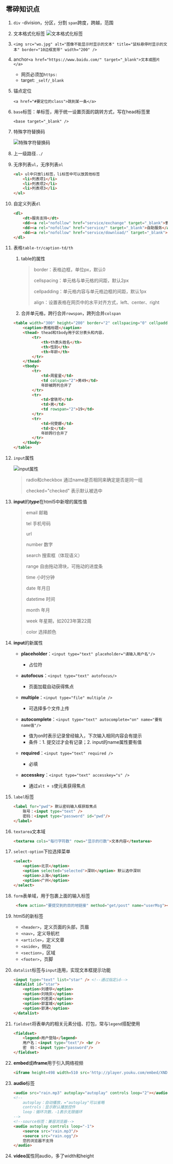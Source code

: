 ## 零碎知识点
1. `div` -division，分区，分割
   `span`跨度，跨越，范围

2. 文本格式化标签
![文本格式化标签](img/文本格式化标签.jpg)

3. `<img src="wo.jpg" alt="图像不能显示时显示的文本" title="鼠标悬停时显示的文本" border="10边框宽带" width="200" />`

4. anchor`<a href="https://www.baidu.com/" target="_blank">文本或图片</a>`

   - 网页必须加`https:`
   - target: `_self/_blank`

5. 锚点定位

   `<a href="#要定位的class">跳到某一条</a>`

6. `base`标签：单标签，用于统一设置页面的跳转方式，写在head标签里

   `<base target="_blank" />`

7. 特殊字符替换码

   ![特殊字符替换码](img\特殊字符替代码.jpg)

8. 上一级路径`../`

9. 无序列表`ul`，无序列表`ol`

   ```html
   <ul> ul中只放li标签，li标签中可以放其他标签
       <li>列表项1</li>
       <li>列表项2</li>
       <li>列表项3</li>
   </ul>
   ```

   

10. 自定义列表`dl`

    ```html
    <dl>
        <dt>服务支持</dt>
        <dd><a rel="nofollow" href="service/exchange" target="_blank">售后政策</a></dd>
        <dd><a rel="nofollow" href="service/" target="_blank">自助服务</a></dd>
        <dd><a rel="nofollow" href="service/download/" target="_blank">相关下载</a></dd>
    </dl>
    ```

    

11. 表格`table-tr/caption-td/th`

    1. table的属性

       > border：表格边框，单位px，默认0
       >
       > cellspacing：单元格与单元格的间距，默认2px
       >
       > cellpadding：单元格内容与单元格边框的间距，默认1px
       >
       > align：设置表格在网页中的水平对齐方式，left、center、right

    2. 合并单元格，跨行合并`rowspan`，跨列合并`colspan`

    ```html
    <table width="300" height="200" border="2" cellspacing="0" cellpadding="10" align="center">
        <caption>表格标题</caption>
        <thead> thead和tbody用于区分表头和内容，
        	<tr>
        		<th>th表头姓名</th>
            	<th>性别</th>
            	<th>年龄</th>
        	</tr>
        </thead>
        <tbody>
        	<tr>
                <td>周星星</td>
                <td colspan="2">男49</td>
                年龄被跨列合并了
        	</tr>
            <tr>
                <td>曾轶可</td>
                <td>男</td>
                <td rowspan="2">19</td>
        	</tr>
        	<tr>
                <td>何雯娜</td>
                <td>女</td>
                年龄跨行合并了
        	</tr>
        </tbody>
    </table>
    ```

    

12. `input`属性

    ![input属性](img/input属性.jpg)

    > radio和checkbox 通过name是否相同来确定是否是同一组
    >
    > checked="checked" 表示默认被选中

13. **input**的***type***在html5中新增的属性值

    > email 邮箱
    >
    > tel 手机号码
    >
    > url 
    >
    > number 数字
    >
    > search 搜索框（体现语义）
    >
    > range 自由拖动滑块，可拖动的进度条
    >
    > time 小时分钟
    >
    > date 年月日
    >
    > datetime 时间
    >
    > month 年月
    >
    > week  年星期，如2023年第22周
    >
    > color 选择颜色

14. **input**的新属性

    * **placeholder**：`<input type="text" placeholder="请输入用户名"/>`
      * 占位符

    * **autofocus**：`<input type="text" autofocus/>`
      * 页面加载自动获得焦点
    * **multiple**：`<input type="file" multiple />`
      * 可选择多个文件上传
    * **autocomplete**：`<input type="text" autocomplete="on" name="要有name值"/>`
      * 值为on时表示记录曾经输入，下次输入相同内容会有提示
      * 条件：1. 提交过才会有记录；2. input的name属性要有值
    * **required**：`<input type="text" required />`
      * 必填
    * **accesskey**：`<input type="text" accesskey="s" />`
      * 通过`alt + s`使元素获得焦点

15. `label`标签

    ```html
    <label for="pwd"> 默认密码输入框获取焦点
    	账号：<input type="text" />
        密码：<input type="password" id="pwd"/>
    </label>
    ```

16. `textarea`文本域

    ```html
    <textarea cols="每行字符数" rows="显示的行数">文本内容</textarea>
    ```

    

17. `select-option`下拉选择菜单

    ```html
    <select>
        <option>北京</option>
        <option selected="selected">深圳</option> 默认选中深圳
        <option>上海</option>
        <option>广州</option>
    </select>
    ```

    

18. `form`表单域，用于包裹上面的输入标签

    ```html
     <form action="要提交到的目的地链接" method="get/post" name="userMsg"></form>
    ```


17. html5的新标签

    - `<header>`，定义页面的头部，页眉
    - `<nav>`，定义导航栏
    - `<article>`，定义文章
    - `<aside>`，侧边
    - `<section>`，区域
    - `<footer>`，页脚

18. `datalist`标签与`input`连用，实现文本框提示功能

    ```html
    <input type="text" list="star" /> <!--通过指定id-->
    <datalist id="star">
    	<option>刘德华</option>
        <option>刘晓庆</option>
        <option>刘若英</option>
        <option>郭富城</option>
        <option>郭涛</option>
    </datalist>
    ```

19. `fieldset`将表单内的相关元素分组、打包，常与`legend`搭配使用

    ```html
    <fieldset>
        <legend>用户登陆</legend>
        用户名：<input type="text"/> <br />
        密　码：<input type="password"/>
    </fieldset>
    ```

20. **embed**或**iframe**用于引入网络视频
    ```html
    <iframe height=498 width=510 src='http://player.youku.com/embed/XNDIyMTI1Njc0NA==' frameborder=0 'allowfullscreen'></iframe>
    ```
    
21. **audio**标签

    ```html
    <audio src="rain.mp3" autoplay="autoplay" controls loop="2"></audio>
    <!--
    	autoplay：自动播放，="autoplay"可以省略
    	controls：显示默认播放控件
    	loop：循环次数，-1表示无限循环
    -->
    <!--source标签：兼容浏览器-->
    <audio autoplay controls loop="-1">
    	<source src="rain.mp3"/>
    	<source src="rain.ogg"/>
        您的浏览器不支持
    </audio>
    ```

22. **video**属性同audio，多了width和height
